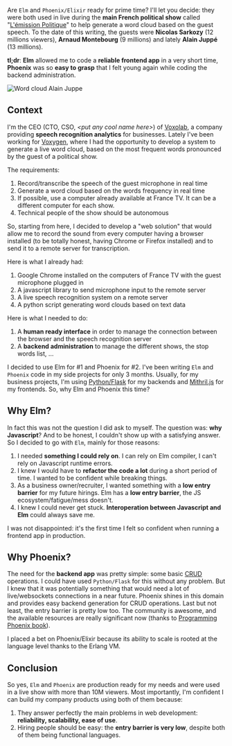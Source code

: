<!-- 
.. title: Elm and Phoenix/Elixir in production for France TV
.. slug: elm-phoenix-elixir-production
.. date: 2016-10-09 08:00:00 UTC+02:00
.. tags: functional programming, phoenix, elm, elixir
.. category: 
.. link: 
.. description: 
.. type: text
-->

Are `Elm` and `Phoenix/Elixir` ready for prime time? I'll let you decide: they were both used in live during the __main French political show__ called "[L'émission Politique](https://twitter.com/lepolitique)" to help generate a word cloud based on the guest speech. To the date of this writing, the guests were __Nicolas Sarkozy__ (12 millions viewers), __Arnaud Montebourg__ (9 millions) and lately __Alain Juppé__ (13 millions).
<!-- TEASER_END -->

__tl;dr__: __Elm__ allowed me to code a __reliable frontend app__ in a very short time,  __Phoenix__ was so __easy to grasp__ that I felt young again while coding the backend administration.

![Word cloud Alain Juppe](/images/nuage_juppe.png)


## Context

I'm the CEO (CTO, CSO, _<put any cool name here\>_) of [Voxolab](https://voxolab.com), a company providing __speech recognition analytics__ for businesses. Lately I've been working for [Voxygen](https://voxygen.fr), where I had the opportunity to develop a system to generate a live word cloud, based on the most frequent words pronounced by the guest of a political show.

The requirements:

1. Record/transcribe the speech of the guest microphone in real time
2. Generate a word cloud based on the words frequency in real time
3. If possible, use a computer already available at France TV. It can be a different computer for each show.
4. Technical people of the show should be autonomous

So, starting from here, I decided to develop a "web solution" that would allow me to record the sound from every computer having a browser installed (to be totally honest, having Chrome or Firefox installed) and to send it to a remote server for transcription.

Here is what I already had:

1. Google Chrome installed on the computers of France TV with the guest microphone plugged in
2. A javascript library to send microphone input to the remote server
3. A live speech recognition system on a remote server
4. A python script generating word clouds based on text data

Here is what I needed to do:

1. A __human ready interface__ in order to manage the connection between the browser and the speech recognition server
2. A __backend administration__ to manage the different shows, the stop words list, …

I decided to use Elm for #1 and Phoenix for #2. I've been writing `Elm` and `Phoenix` code in my side projects for only 3 months. Usually, for my business projects, I'm using [Python/Flask](https://palletsprojects.com/p/flask/) for my backends and [Mithril.js](https://mithril.js.org/) for my frontends. So, why Elm and Phoenix this time?

## Why Elm?

In fact this was not the question I did ask to myself. The question was: __why Javascript__? And to be honest, I couldn't show up with a satisfying answer. So I decided to go with `Elm`, mainly for those reasons:

1. I needed __something I could rely on__. I can rely on Elm compiler, I can't rely on Javascript runtime errors.
2. I knew I would have to __refactor the code a lot__ during a short period of time. I wanted to be confident while breaking things.
3. As a business owner/recruiter, I wanted something with a __low entry barrier__ for my future hirings. Elm has a __low entry barrier__, the JS ecosystem/fatigue/mess doesn't.
4. I knew I could never get stuck. __Interoperation between Javascript and Elm__ could always save me.

I was not disappointed: it's the first time I felt so confident when running a frontend app in production.

## Why Phoenix?

The need for the __backend app__ was pretty simple: some basic [CRUD](https://en.wikipedia.org/wiki/Create,_read,_update_and_delete) operations. I could have used `Python/Flask` for this without any problem. But I knew that it was potentially something that would need a lot of live/websockets connections in a near future. Phoenix shines in this domain and provides easy backend generation for CRUD operations. Last but not least, the entry barrier is pretty low too. The community is awesome, and the available resources are really significant now (thanks to [Programming Phoenix book](https://pragprog.com/book/phoenix/programming-phoenix)).

I placed a bet on Phoenix/Elixir because its ability to scale is rooted at the language level thanks to the Erlang VM.

## Conclusion

So yes, `Elm` and `Phoenix` are production ready for my needs and were used in a live show with more than 10M viewers. Most importantly, I'm confident I can build my company products using both of them because:

1. They answer perfectly the main problems in web development: __reliability, scalability, ease of use__.
2. Hiring people should be easy: the __entry barrier is very low__, despite both of them being functional languages.
